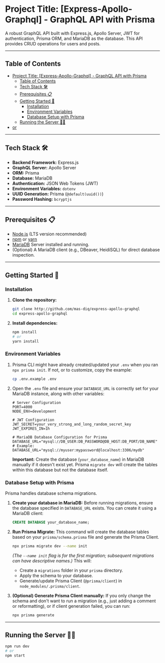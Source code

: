 # Project Title: [Express-Apollo-Graphql] - GraphQL API with Prisma

A robust GraphQL API built with Express.js, Apollo Server, JWT for authentication, Prisma ORM, and MariaDB as the database. This API provides CRUD operations for users and posts.

---

## Table of Contents
- [Project Title: \[Express-Apollo-Graphql\] - GraphQL API with Prisma](#project-title-express-apollo-graphql---graphql-api-with-prisma)
  - [Table of Contents](#table-of-contents)
  - [Tech Stack 🛠️](#tech-stack-️)
  - [Prerequisites 📋](#prerequisites-)
  - [Getting Started 🚀](#getting-started-)
    - [Installation](#installation)
    - [Environment Variables](#environment-variables)
    - [Database Setup with Prisma](#database-setup-with-prisma)
  - [Running the Server 🏃‍♂️](#running-the-server-️)
- [or](#or)
---

## Tech Stack 🛠️

* **Backend Framework:** Express.js
* **GraphQL Server:** Apollo Server
* **ORM:** Prisma
* **Database:** MariaDB
* **Authentication:** JSON Web Tokens (JWT)
* **Environment Variables:** `dotenv`
* **UUID Generation:** Prisma (`@default(uuid())`)
* **Password Hashing:** `bcryptjs`

---

## Prerequisites 📋

* [Node.js](https://nodejs.org/) (LTS version recommended)
* [npm](https://www.npmjs.com/) or [yarn](https://yarnpkg.com/)
* [MariaDB](https://mariadb.org/download/) Server installed and running.
* (Optional) A MariaDB client (e.g., DBeaver, HeidiSQL) for direct database inspection.

---

## Getting Started 🚀

### Installation

1.  **Clone the repository:**
    ```bash
    git clone http://github.com/mas-diq/express-apollo-graphql
    cd express-apollo-graphql
    ```

2.  **Install dependencies:**
    ```bash
    npm install
    # or
    yarn install
    ```

### Environment Variables

1.  Prisma CLI might have already created/updated your `.env` when you ran `npx prisma init`. If not, or to customize, copy the example:
    ```bash
    cp .env.example .env
    ```

2.  Open the `.env` file and ensure your `DATABASE_URL` is correctly set for your MariaDB instance, along with other variables:
    ```env
    # Server Configuration
    PORT=4000
    NODE_ENV=development

    # JWT Configuration
    JWT_SECRET=your_very_strong_and_long_random_secret_key
    JWT_EXPIRES_IN=1h

    # MariaDB Database Configuration for Prisma
    DATABASE_URL="mysql://DB_USER:DB_PASSWORD@DB_HOST:DB_PORT/DB_NAME"
    # Example: DATABASE_URL="mysql://myuser:mypassword@localhost:3306/mydb"
    ```
    **Important:** Create the database (`your_database_name`) in MariaDB manually if it doesn't exist yet. Prisma `migrate dev` will create the tables within this database but not the database itself.

### Database Setup with Prisma

Prisma handles database schema migrations.

1.  **Create your database in MariaDB:**
    Before running migrations, ensure the database specified in `DATABASE_URL` exists. You can create it using a MariaDB client:
    ```sql
    CREATE DATABASE your_database_name;
    ```

2.  **Run Prisma Migrate:**
    This command will create the database tables based on your `prisma/schema.prisma` file and generate the Prisma Client.
    ```bash
    npx prisma migrate dev --name init
    ```
    *(The `--name init` flag is for the first migration; subsequent migrations can have descriptive names.)*
    This will:
    * Create a `migrations` folder in your `prisma` directory.
    * Apply the schema to your database.
    * Generate/update Prisma Client (`@prisma/client`) in `node_modules/.prisma/client`.

3.  **(Optional) Generate Prisma Client manually:**
    If you only change the schema and don't want to run a migration (e.g., just adding a comment or reformatting), or if client generation failed, you can run:
    ```bash
    npx prisma generate
    ```

---
## Running the Server 🏃‍♂️
```bash
npm run dev
# or
npm start